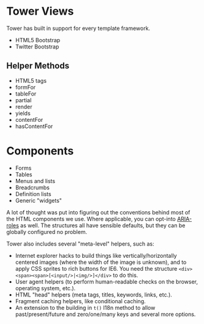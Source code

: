 # Tower Views

Tower has built in support for every template framework.

- HTML5 Bootstrap
- Twitter Bootstrap

## Helper Methods

- HTML5 tags
- formFor
- tableFor
- partial
- render
- yields
- contentFor
- hasContentFor

# Components

- Forms
- Tables
- Menus and lists
- Breadcrumbs
- Definition lists
- Generic "widgets"

A lot of thought was put into figuring out the conventions behind most of the HTML components we use.  Where applicable, you can opt-into [ARIA-roles](http://www.w3.org/TR/wai-aria/roles) as well. The structures all have sensible defaults, but they can be globally configured no problem.

Tower also includes several "meta-level" helpers, such as:

- Internet explorer hacks to build things like vertically/horizontally centered images (where the width of the image is unknown), and to apply CSS sprites to rich buttons for IE6.  You need the structure `<div><span><span>[<input/>|<img/>]</div>` to do this.
- User agent helpers (to perform human-readable checks on the browser, operating system, etc.).
- HTML "head" helpers (meta tags, titles, keywords, links, etc.).
- Fragment caching helpers, like conditional caching.
- An extension to the building in `t()` I18n method to allow past/present/future and zero/one/many keys and several more options.
